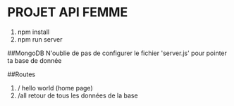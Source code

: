# PROJET API FEMME

1. npm install
2. npm run server

##MongoDB
N'oublie de pas de configurer le fichier 'server.js' pour pointer ta base de donnée

##Routes  
1. /
    hello world (home page)
2. /all
    retour de tous les données de la base
